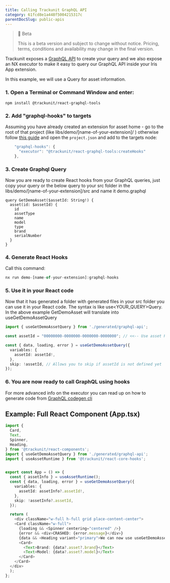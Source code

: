 ```yaml
---
title: Calling Trackunit GraphQL API
category: 61fcd8e1a448f5004215317c
parentDocSlug: public-apis
---
```


> 🚧 Beta
> 
> This is a beta version and subject to change without notice. Pricing, terms, conditions and availability may change in the final version.

Trackunit exposes a [GraphQL API](/page/graphql-api) to create your query and we also expose an NX executor to make it easy to query our GraphQL API inside your Iris App extension.

In this example, we will use a Query for asset information.  

### 1. Open a Terminal or Command Window and enter: 

```
npm install @trackunit/react-graphql-tools
```



### 2. Add "graphql-hooks" to targets
Assuming you have already created an extension for asset home - go to the root of that project (like libs/demo/[name-of-your-extension]/ ) otherwise follow [this guide](creating-an-iris-app-sdk-extension) and open the `project.json` and add to the targets node:

```ts
    "graphql-hooks": {
      "executor": "@trackunit/react-graphql-tools:createHooks"
    },
```



### 3. Create Graphql Query 
Now you are ready to create React hooks from your GraphQL queries, just copy your query or the below query to your src folder in the libs/demo/[name-of-your-extension]/src and name it demo.graphql

```Text Graphql
query GetDemoAsset($assetId: String!) {
  asset(id: $assetId) {
    id
    assetType
    name
    model
    type
    brand
    serialNumber
  }
}
```



### 4. Generate React Hooks
Call this command:
```ts
nx run demo-[name-of-your-extension]:graphql-hooks
```



### 5. Use it in your React code 
Now that it has generated a folder with generated files in your src folder you can use it in your React code. The syntax is like use\<YOUR_QUERY>Query. In the above example GetDemoAsset will translate into useGetDemoAssetQuery

```ts
import { useGetDemoAssetQuery } from './generated/graphql-api';

const assetId = "00000000-0000000-0000000-0000000"; // <<-- Use asset Runtime to get it

const { data, loading, error } = useGetDemoAssetQuery({
  variables: {
    assetId: assetId!,
  },
  skip: !assetId, // Allows you to skip if assetId is not defined yet
});
```



### 6. You are now ready to call GraphQL using hooks 
For more advanced info on the executor you can read up on how to generate code from [GraphQL codegen cli](https://the-guild.dev/graphql/codegen/docs/getting-started/installation)   

## Example: Full React Component (App.tsx)

```typescript
import {
  Card,
  Text,
  Spinner,
  Heading,
} from '@trackunit/react-components';
import { useGetDemoAssetQuery } from './generated/graphql-api';
import { useAssetRuntime } from '@trackunit/react-core-hooks';


export const App = () => {
  const { assetInfo } = useAssetRuntime();
  const { data, loading, error } = useGetDemoAssetQuery({
    variables: {
      assetId: assetInfo?.assetId!,
    },
    skip: !assetInfo?.assetId,
  });

  return (
    <div className="w-full h-full grid place-content-center">
    <Card className="w-full">
      {loading && <Spinner centering="centered" />}
      {error && <div>CRASHED: {error.message}</div>}
      {data && <Heading variant="primary">We can now use useGetDemoAssetQuery</Heading>}
      <Card>
        <Text>Brand: {data?.asset?.brand}</Text>
        <Text>Model: {data?.asset?.model}</Text>
      </Card>
    </Card>
  </div>
  );
};
```